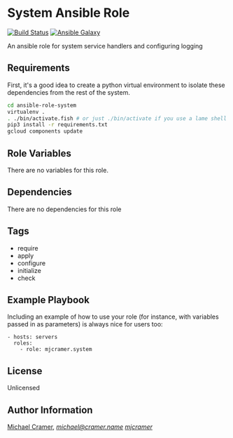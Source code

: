 System Ansible Role
===================

[![Build Status](https://travis-ci.org/mjcramer/ansible-role-system.svg?branch=master)](https://travis-ci.org/mjcramer/ansible-role-system)
[![Ansible Galaxy](https://img.shields.io/badge/ansible--galaxy-mjcramer.system-green.svg)](https://galaxy.ansible.com/mjcramer/system/)

An ansible role for system service handlers and configuring logging

Requirements
------------

First, it's a good idea to create a python virtual environment to isolate these dependencies from the rest of the system.

```bash
cd ansible-role-system
virtualenv .
. ./bin/activate.fish # or just ./bin/activate if you use a lame shell
pip3 install -r requirements.txt
gcloud components update
```

Role Variables
--------------

There are no variables for this role.

Dependencies
------------

There are no dependencies for this role

Tags
----

- require
- apply
- configure
- initialize
- check

Example Playbook
----------------

Including an example of how to use your role (for instance, with variables passed in as parameters) is always nice for users too:

```
- hosts: servers
  roles:
    - role: mjcramer.system
```

License
-------

Unlicensed

Author Information
------------------

[Michael Cramer](http://michael.cramer.name), *michael@cramer.name* [_mjcramer_](http://github.com/mjcramer)
